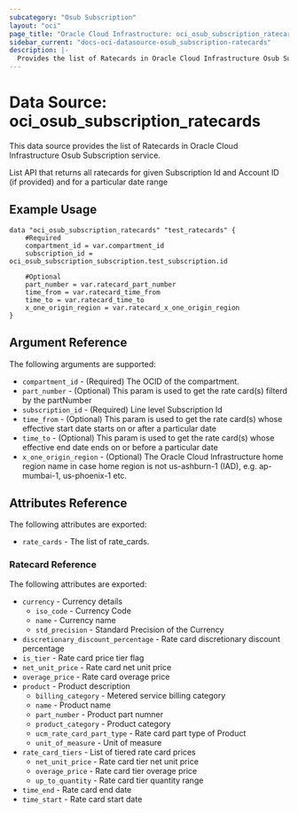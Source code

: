 ```yaml
---
subcategory: "Osub Subscription"
layout: "oci"
page_title: "Oracle Cloud Infrastructure: oci_osub_subscription_ratecards"
sidebar_current: "docs-oci-datasource-osub_subscription-ratecards"
description: |-
  Provides the list of Ratecards in Oracle Cloud Infrastructure Osub Subscription service
---
```


# Data Source: oci_osub_subscription_ratecards
This data source provides the list of Ratecards in Oracle Cloud Infrastructure Osub Subscription service.

List API that returns all ratecards for given Subscription Id and Account ID (if provided) and
for a particular date range


## Example Usage

```hcl
data "oci_osub_subscription_ratecards" "test_ratecards" {
	#Required
	compartment_id = var.compartment_id
	subscription_id = oci_osub_subscription_subscription.test_subscription.id

	#Optional
	part_number = var.ratecard_part_number
	time_from = var.ratecard_time_from
	time_to = var.ratecard_time_to
	x_one_origin_region = var.ratecard_x_one_origin_region
}
```

## Argument Reference

The following arguments are supported:

* `compartment_id` - (Required) The OCID of the compartment.
* `part_number` - (Optional) This param is used to get the rate card(s) filterd by the partNumber
* `subscription_id` - (Required) Line level Subscription Id
* `time_from` - (Optional) This param is used to get the rate card(s) whose effective start date starts on or after a particular date
* `time_to` - (Optional) This param is used to get the rate card(s) whose effective end date ends on or before a particular date
* `x_one_origin_region` - (Optional) The Oracle Cloud Infrastructure home region name in case home region is not us-ashburn-1 (IAD), e.g. ap-mumbai-1, us-phoenix-1 etc. 


## Attributes Reference

The following attributes are exported:

* `rate_cards` - The list of rate_cards.

### Ratecard Reference

The following attributes are exported:

* `currency` - Currency details 
	* `iso_code` - Currency Code 
	* `name` - Currency name 
	* `std_precision` - Standard Precision of the Currency 
* `discretionary_discount_percentage` - Rate card discretionary discount percentage 
* `is_tier` - Rate card price tier flag 
* `net_unit_price` - Rate card net unit price 
* `overage_price` - Rate card overage price 
* `product` - Product description 
	* `billing_category` - Metered service billing category 
	* `name` - Product name 
	* `part_number` - Product part numner 
	* `product_category` - Product category 
	* `ucm_rate_card_part_type` - Rate card part type of Product    
	* `unit_of_measure` - Unit of measure 
* `rate_card_tiers` - List of tiered rate card prices 
	* `net_unit_price` - Rate card tier net unit price 
	* `overage_price` - Rate card tier overage price 
	* `up_to_quantity` - Rate card tier quantity range 
* `time_end` - Rate card end date 
* `time_start` - Rate card start date 

